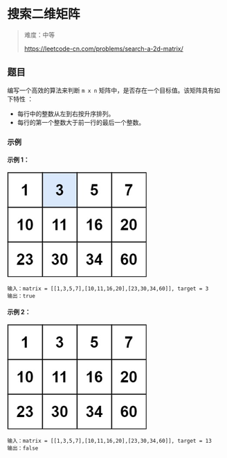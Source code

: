 # 搜索二维矩阵

> 难度：中等
>
> https://leetcode-cn.com/problems/search-a-2d-matrix/

## 题目

编写一个高效的算法来判断 `m x n` 矩阵中，是否存在一个目标值。该矩阵具有如下特性
：

- 每行中的整数从左到右按升序排列。
- 每行的第一个整数大于前一行的最后一个整数。

### 示例

#### 示例 1：

![search-a-2d-matrix-1](../../assets/images/problemset/search-a-2d-matrix-1.jpg)

```
输入：matrix = [[1,3,5,7],[10,11,16,20],[23,30,34,60]], target = 3
输出：true
```

#### 示例 2：

![search-a-2d-matrix-2](../../assets/images/problemset/search-a-2d-matrix-2.jpg)

```
输入：matrix = [[1,3,5,7],[10,11,16,20],[23,30,34,60]], target = 13
输出：false
```
